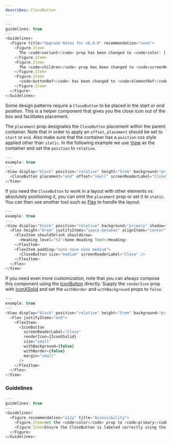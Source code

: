 ```yaml
---
describes: CloseButton
---
```


```js
---
guidelines: true
---
<Guidelines>
  <Figure title="Upgrade Notes for v8.0.0" recommendation="none">
    <Figure.Item>
      The <code>variant</code> prop has been changed to <code>color: ['primary', 'primary-inverse']</code>
    </Figure.Item>
    <Figure.Item>
      The <code>children</code> prop has been changed to <code>screenReaderLabel</code>
    </Figure.Item>
    <Figure.Item>
      <code>buttonRef</code> has been changed to <code>elementRef</code>
    </Figure.Item>
  </Figure>
</Guidelines>
```

Some design patterns require a `CloseButton` to be placed in the start or end position. This is a helper component that gives you the close icon out of the box and facilitates placement.

The `placement` prop designates the `CloseButton` placement within the parent container. Note that in order to apply an `offset`, `placement` should be set to `start` or `end`. Also make sure that the container has a `position` css style applied other than `static`. In the following example we use [View](#View) as the container and set the `position` to `relative`.

```js
---
example: true
---
<View display="block" position="relative" height="5rem" background="primary" shadow="resting">
  <CloseButton placement="end" offset="small" screenReaderLabel="Close" />
</View>
```

If you need the `CloseButton` to work in a layout with other elements vs. absolutely positioning it, you can omit the `placement` prop or set it to `static`. You can then use another tool such as [Flex](#Flex) to handle the layout.

```js
---
example: true
---
<View display="block" position="relative" background="primary" shadow="resting">
  <Flex height="6rem" justifyItems="space-between" alignItems="center" padding="medium">
    <FlexItem shouldShrink shouldGrow>
      <Heading level="h2">Some Heading Text</Heading>
    </FlexItem>
    <FlexItem padding="none none none medium">
      <CloseButton size="medium" screenReaderLabel="Close" />
    </FlexItem>
  </Flex>
</View>
```

If you need even more customization, note that you can always compose this component using the [IconButton](#IconButton) directly. Supply the `renderIcon` prop with [IconXSolid](#Iconography) and set the `withBorder` and `withBackground` props to `false`.

```js
---
example: true
---
<View display="block" position="relative" height="5rem" background="primary" shadow="resting">
  <Flex justifyItems="end">
    <FlexItem>
      <IconButton
        screenReaderLabel="Close"
        renderIcon={IconXSolid}
        size="small"
        withBackground={false}
        withBorder={false}
        margin="small"
      />
    </FlexItem>
  </Flex>
</View>
```

### Guidelines

```js
---
guidelines: true
---
<Guidelines>
  <Figure recommendation="a11y" title="Accessibility">
    <Figure.Item>Set the <code>color</code> prop to <code>primary</code> when a CloseButton appears on a dark background to ensure adequate contrast</Figure.Item>
    <Figure.Item>Ensure the CloseButton is labeled correctly using the <code>screenReaderLabel</code> prop so screen readers announce what action will be taken when selected</Figure.Item>
  </Figure>
</Guidelines>
```

